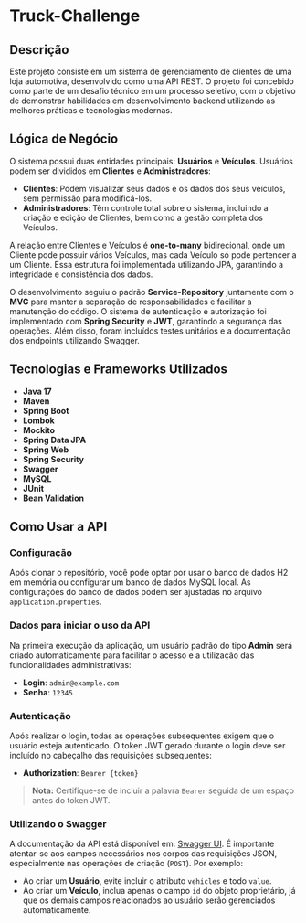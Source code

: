 # Truck-Challenge

## Descrição
Este projeto consiste em um sistema de gerenciamento de clientes de uma loja automotiva, desenvolvido como uma API REST. O projeto foi concebido como parte de um desafio técnico em um processo seletivo, com o objetivo de demonstrar habilidades em desenvolvimento backend utilizando as melhores práticas e tecnologias modernas.

## Lógica de Negócio
O sistema possui duas entidades principais: **Usuários** e **Veículos**. Usuários podem ser divididos em **Clientes** e **Administradores**:
- **Clientes**: Podem visualizar seus dados e os dados dos seus veículos, sem permissão para modificá-los.
- **Administradores**: Têm controle total sobre o sistema, incluindo a criação e edição de Clientes, bem como a gestão completa dos Veículos.

A relação entre Clientes e Veículos é **one-to-many** bidirecional, onde um Cliente pode possuir vários Veículos, mas cada Veículo só pode pertencer a um Cliente. Essa estrutura foi implementada utilizando JPA, garantindo a integridade e consistência dos dados.

O desenvolvimento seguiu o padrão **Service-Repository** juntamente com o **MVC** para manter a separação de responsabilidades e facilitar a manutenção do código. O sistema de autenticação e autorização foi implementado com **Spring Security** e **JWT**, garantindo a segurança das operações. Além disso, foram incluídos testes unitários e a documentação dos endpoints utilizando Swagger.

## Tecnologias e Frameworks Utilizados
- **Java 17**
- **Maven**
- **Spring Boot**
- **Lombok**
- **Mockito**
- **Spring Data JPA**
- **Spring Web**
- **Spring Security**
- **Swagger**
- **MySQL**
- **JUnit**
- **Bean Validation**

## Como Usar a API

### Configuração
Após clonar o repositório, você pode optar por usar o banco de dados H2 em memória ou configurar um banco de dados MySQL local. As configurações do banco de dados podem ser ajustadas no arquivo `application.properties`.

### Dados para iniciar o uso da API
Na primeira execução da aplicação, um usuário padrão do tipo **Admin** será criado automaticamente para facilitar o acesso e a utilização das funcionalidades administrativas:
- **Login**: `admin@example.com`
- **Senha**: `12345`

### Autenticação
Após realizar o login, todas as operações subsequentes exigem que o usuário esteja autenticado. O token JWT gerado durante o login deve ser incluído no cabeçalho das requisições subsequentes:
- **Authorization**: `Bearer {token}`

> **Nota:** Certifique-se de incluir a palavra `Bearer` seguida de um espaço antes do token JWT.

### Utilizando o Swagger
A documentação da API está disponível em: [Swagger UI](http://localhost:8080/swagger-ui.html). É importante atentar-se aos campos necessários nos corpos das requisições JSON, especialmente nas operações de criação (`POST`). Por exemplo:
- Ao criar um **Usuário**, evite incluir o atributo `vehicles` e todo `value`.
- Ao criar um **Veículo**, inclua apenas o campo `id` do objeto proprietário, já que os demais campos relacionados ao usuário serão gerenciados automaticamente.
